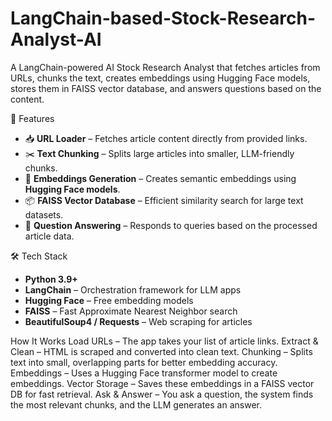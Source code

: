 # LangChain-based-Stock-Research-Analyst-AI
A LangChain-powered AI Stock Research Analyst that fetches articles from URLs, chunks the text, creates embeddings using Hugging Face models, stores them in FAISS vector database, and answers questions based on the content.

 🚀 Features
- 📥 **URL Loader** – Fetches article content directly from provided links.  
- ✂️ **Text Chunking** – Splits large articles into smaller, LLM-friendly chunks.  
- 🧠 **Embeddings Generation** – Creates semantic embeddings using **Hugging Face models**.  
- 📦 **FAISS Vector Database** – Efficient similarity search for large text datasets.  
- 💬 **Question Answering** – Responds to queries based on the processed article data.  


 🛠️ Tech Stack
- **Python 3.9+**
- **LangChain** – Orchestration framework for LLM apps  
- **Hugging Face** – Free embedding models  
- **FAISS** – Fast Approximate Nearest Neighbor search  
- **BeautifulSoup4 / Requests** – Web scraping for articles  

 How It Works
Load URLs – The app takes your list of article links.
Extract & Clean – HTML is scraped and converted into clean text.
Chunking – Splits text into small, overlapping parts for better embedding accuracy.
Embeddings – Uses a Hugging Face transformer model to create embeddings.
Vector Storage – Saves these embeddings in a FAISS vector DB for fast retrieval.
Ask & Answer – You ask a question, the system finds the most relevant chunks, and the LLM generates an answer.

